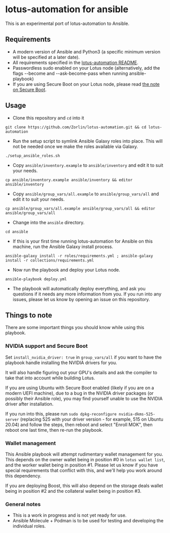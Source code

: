 # lotus-automation for ansible
This is an experimental port of lotus-automation to Ansible.

## Requirements
- A modern version of Ansible and Python3 (a specific minimum version will be specified at a later date).
- All requirements specified in the [lotus-automation README](../README.md#requirements).
- Passwordless sudo enabled on your Lotus node (alternatively, add the flags --become and --ask-become-pass when running ansible-playbook)
- If you are using Secure Boot on your Lotus node, please read [the note on Secure Boot](#note-on-secure-boot).

## Usage
- Clone this repository and `cd` into it
```
git clone https://github.com/Zorlin/lotus-automation.git && cd lotus-automation
```
- Run the setup script to symlink Ansible Galaxy roles into place. This will not be needed once we make the roles available via Galaxy.
```
./setup_ansible_roles.sh
```
- Copy `ansible/inventory.example` to `ansible/inventory` and edit it to suit your needs.
```
cp ansible/inventory.example ansible/inventory && editor ansible/inventory
```
- Copy `ansible/group_vars/all.example` to `ansible/group_vars/all` and edit it to suit your needs.
```
cp ansible/group_vars/all.example ansible/group_vars/all && editor ansible/group_vars/all
```
- Change into the `ansible` directory.
```
cd ansible
```
- If this is your first time running lotus-automation for Ansible on this machine, run the Ansible Galaxy install process.
```
ansible-galaxy install -r roles/requirements.yml ; ansible-galaxy install -r collections/requirements.yml
```
- Now run the playbook and deploy your Lotus node.
```
ansible-playbook deploy.yml
```
- The playbook will automatically deploy everything, and ask you questions if it needs any more information from you. If you run into any issues, please let us know by opening an issue on this repository.

## Things to note
There are some important things you should know while using this playbook.

### NVIDIA support and Secure Boot
Set `install_nvidia_driver: true` in `group_vars/all` if you want to have the playbook handle installing the NVIDIA drivers for you.

It will also handle figuring out your GPU's details and ask the compiler to take that into account while building Lotus.

If you are using Ubuntu with Secure Boot enabled (likely if you are on a modern UEFI machine), due to a bug in the NVIDIA driver packages (or possibly their Ansible role), you may find yourself unable to use the NVIDIA driver after installation. 

If you run into this, please run `sudo dpkg-reconfigure nvidia-dkms-525-server` (replacing 525 with your driver version - for example, 515 on Ubuntu 20.04) and follow the steps, then reboot and select "Enroll MOK", then reboot one last time, then re-run the playbook.

### Wallet management
This Ansible playbook will attempt rudimentary wallet management for you. This depends on the owner wallet being in position #0 in `lotus wallet list`, and the worker wallet being in position #1. Please let us know if you have special requirements that conflict with this, and we'll help you work around this dependency.

If you are deploying Boost, this will also depend on the storage deals wallet being in position #2 and the collateral wallet being in position #3.

### General notes
- This is a work in progress and is not yet ready for use.
- Ansible Molecule + Podman is to be used for testing and developing the individual roles.
